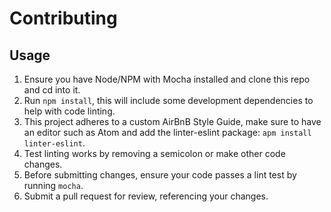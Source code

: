 # Contributing

## Usage
1. Ensure you have Node/NPM with Mocha installed and clone this repo and cd
into it.
2. Run `npm install`, this will include some development dependencies to help
with code linting.
3. This project adheres to a custom AirBnB Style Guide, make sure to have an
editor such as Atom and add the linter-eslint package:
`apm install linter-eslint`.
4. Test linting works by removing a semicolon or make other code changes.
5. Before submitting changes, ensure your code passes a lint test by running
`mocha`.
6. Submit a pull request for review, referencing your changes.
